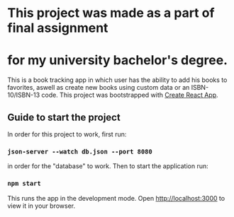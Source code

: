 # This project was made as a part of final assignment 
# for my university bachelor's degree.

This is a book tracking app in which user has the ability to add his books to favorites,
aswell as create new books using custom data or an ISBN-10/ISBN-13 code.
This project was bootstrapped with [Create React App](https://github.com/facebook/create-react-app).

## Guide to start the project

In order for this project to work, first run:

### `json-server --watch db.json --port 8080`

in order for the "database" to work.
Then to start the application run:

### `npm start`

This runs the app in the development mode.
Open [http://localhost:3000](http://localhost:3000) to view it in your browser.

